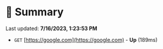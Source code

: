 # 📖 Summary
Last updated: **7/16/2023, 1:23:53 PM**

- `GET` [https://google.com](https://google.com) - **Up** (189ms)
